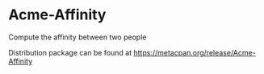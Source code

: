# Acme-Affinity
Compute the affinity between two people

Distribution package can be found at https://metacpan.org/release/Acme-Affinity
